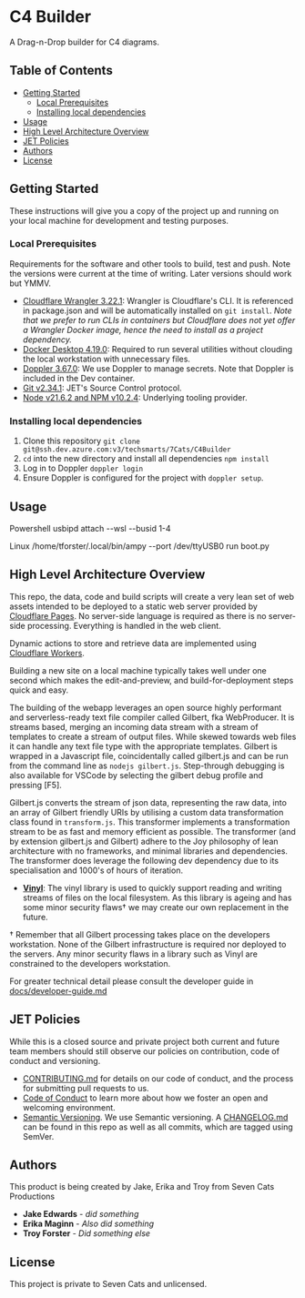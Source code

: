 # C4 Builder <!-- omit in toc -->

A Drag-n-Drop builder for C4 diagrams.

## Table of Contents <!-- omit in toc -->

- [Getting Started](#getting-started)
  - [Local Prerequisites](#local-prerequisites)
  - [Installing local dependencies](#installing-local-dependencies)
- [Usage](#usage)
- [High Level Architecture Overview](#high-level-architecture-overview)
- [JET Policies](#jet-policies)
- [Authors](#authors)
- [License](#license)

## Getting Started

These instructions will give you a copy of the project up and running on your local machine for development and testing purposes.

### Local Prerequisites

Requirements for the software and other tools to build, test and push. Note the versions were current at the time of writing. Later versions should work but YMMV.

- [Cloudflare Wrangler 3.22.1](https://github.com/cloudflare/workers-sdk): Wrangler is Cloudflare's CLI. It is referenced in package.json and will be automatically installed on `git install`. _Note that we prefer to run CLIs in containers but Cloudflare does not yet offer a Wrangler Docker image, hence the need to install as a project dependency._
- [Docker Desktop 4.19.0](https://www.docker.com/products/docker-desktop/): Required to run several utilities without clouding the local workstation with unnecessary files.
- [Doppler 3.67.0](https://docs.doppler.com/docs/install-cli): We use Doppler to manage secrets. Note that Doppler is included in the Dev container.
- [Git v2.34.1](https://git-scm.com/): JET's Source Control protocol.
- [Node v21.6.2 and NPM v10.2.4](https://nodejs.org/): Underlying tooling provider.

### Installing local dependencies

1. Clone this repository `git clone git@ssh.dev.azure.com:v3/techsmarts/7Cats/C4Builder`
2. `cd` into the new directory and install all dependencies `npm install`
3. Log in to Doppler `doppler login`
4. Ensure Doppler is configured for the project with `doppler setup`.

## Usage

Powershell
usbipd attach --wsl --busid 1-4

Linux
/home/tforster/.local/bin/ampy --port /dev/ttyUSB0 run boot.py

## High Level Architecture Overview

This repo, the data, code and build scripts will create a very lean set of web assets intended to be deployed to a static web server provided by [Cloudflare Pages](https://pages.cloudflare.com/). No server-side language is required as there is no server-side processing. Everything is handled in the web client.

Dynamic actions to store and retrieve data are implemented using [Cloudflare Workers](https://developers.cloudflare.com/workers/).

Building a new site on a local machine typically takes well under one second which makes the edit-and-preview, and build-for-deployment steps quick and easy.

The building of the webapp leverages an open source highly performant and serverless-ready text file compiler called Gilbert, fka WebProducer. It is streams based, merging an incoming data stream with a stream of templates to create a stream of output files. While skewed towards web files it can handle any text file type with the appropriate templates. Gilbert is wrapped in a Javascript file, coincidentally called gilbert.js and can be run from the command line as `nodejs gilbert.js`. Step-through debugging is also available for VSCode by selecting the gilbert debug profile and pressing [F5].

Gilbert.js converts the stream of json data, representing the raw data, into an array of Gilbert friendly URIs by utilising a custom data transformation class found in `transform.js`. This transformer implements a transformation stream to be as fast and memory efficient as possible. The transformer (and by extension gilbert.js and Gilbert) adhere to the Joy philosophy of lean architecture with no frameworks, and minimal libraries and dependencies. The transformer does leverage the following dev dependency due to its specialisation and 1000's of hours of iteration.

- **[Vinyl](https://github.com/gulpjs/vinyl)**: The vinyl library is used to quickly support reading and writing streams of files on the local filesystem. As this library is ageing and has some minor security flaws† we may create our own replacement in the future.

† Remember that all Gilbert processing takes place on the developers workstation. None of the Gilbert infrastructure is required nor deployed to the servers. Any minor security flaws in a library such as Vinyl are constrained to the developers workstation.

For greater technical detail please consult the developer guide in [docs/developer-guide.md](./docs/developer-guide.md)

## JET Policies

While this is a closed source and private project both current and future team members should still observe our policies on contribution, code of conduct and versioning.

- [CONTRIBUTING.md](CONTRIBUTING.md) for details on our code of conduct, and the process for submitting pull requests to us.
- [Code of Conduct](./CODE_OF_CONDUCT.md) to learn more about how we foster an open and welcoming environment.
- [Semantic Versioning](http://semver.org/). We use Semantic versioning. A [CHANGELOG.md](./CHANGELOG.md) can be found in this repo as well as all commits, which are tagged using SemVer.

## Authors

This product is being created by Jake, Erika and Troy from Seven Cats Productions

- **Jake Edwards** - _did something_
- **Erika Maginn** - _Also did something_
- **Troy Forster** - _Did something else_

## License

This project is private to Seven Cats and unlicensed.
